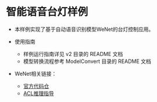 # 智能语音台灯样例

* 本样例实现了基于自动语音识别模型WeNet的台灯控制应用。
* 使用指南
  * 样例运行指南详见 v2 目录的 README 文档
  * 模型转换流程参考 ModelConvert 目录的 README 文档

* WeNet相关链接：
  * [官方代码仓](https://github.com/wenet-e2e/wenet/tree/main)
  * [ACL推理指导](https://gitee.com/ascend/ModelZoo-PyTorch/tree/master/ACL_PyTorch/built-in/audio/Wenet2_for_Pytorch)